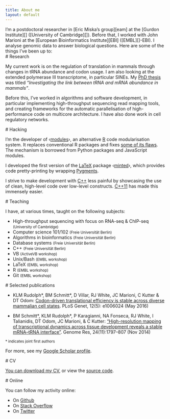 ```yaml
---
title: About me
layout: default
---
```


<section>
I’m a postdoctoral researcher in [Eric Miska’s group][eam] at the
[Gurdon Institute][] ([University of Cambridge][]). Before that, I worked with
John Marioni at the [European Bioinformatics Institute][EBI]
(<abbr>[EMBL][]</abbr>-<abbr>EBI</abbr>). I analyse genomic data to answer
biological questions. Here are some of the things I’ve been up to:
</section>

<section>
# Research

My current work is on the regulation of translation in mammals through changes
in <abbr>tRNA</abbr> abundance and codon usage. I am also looking at the
extended polymerase III transcriptome, in particular <abbr>SINE</abbr>s. My [PhD
thesis][] was titled *“Investigating the link between <abbr>tRNA</abbr> and
<abbr>mRNA</abbr> abundance in mammals”*.

Before this, I’ve worked in algorithms and software development, in particular
implementing high-throughput sequencing read mapping tools, and creating
frameworks for the automatic parallelisation of high-performance code on
multicore architecture. I have also done work in cell regulatory networks.
</section>

<section>
# Hacking

I’m the developer of ‹[modules][]›, an alternative [R][] code modularisation
system. It replaces conventional R packages and fixes [some of its
flaws][modules-rationale]. The mechanism is borrowed from Python packages and
JavaScript modules.

I developed the first version of the [LaTeX][] package ‹[minted][]›, which
provides code pretty-printing by wrapping [Pygments][].

I strive to make development with [C++][] less painful by showcasing the use of
clean, high-level code over low-level constructs. [C++11][] has made this
immensely easier.
</section>

<section>
# Teaching

I have, at various times, taught on the following subjects:

* High-throughput sequencing with focus on <abbr>RNA</abbr>-seq & ChIP-seq
  <small>(University of Cambridge)</small>
* Computer science 101/102 <small>(Freie Universität Berlin)</small>
* Algorithms in bioinformatics <small>(Freie Universität Berlin)</small>
* Database systems <small>(Freie Universität Berlin)</small>
* C++ <small>(Freie Universität Berlin)</small>
* VB <small>(ActiveVB workshop)</small>
* Unix/Bash <small>(<abbr>EMBL</abbr> workshop)</small>
* LaTeX <small>(<abbr>EMBL</abbr> workshop)</small>
* R <small>(<abbr>EMBL</abbr> workshop)</small>
* Git <small>(<abbr>EMBL</abbr> workshop)</small>
</section>

<section>
# Selected publications

* <span class="bib authors">KLM Rudolph\*, BM Schmitt\*, D Villar,
  RJ White, JC Marioni, C Kutter & DT Odom</span>: [<span class="bib
  title">Codon-driven translational efficiency is stable across diverse
  mammalian cell states</span>][bib-2]. <span class="bib journal">PLoS
  Genet</span>, <span class="bib issue">12(5): e1006024</span> (<span class="bib
  date">May 2016</span>)

* <span class="bib authors">BM Schmitt\*, KLM Rudolph\*, P Karagianni,
  NA Fonseca, RJ White, I Talianidis, DT Odom, JC Marioni, & C Kutter</span>:
  [<span class="bib title">“High-resolution mapping of transcriptional dynamics
  across tissue development reveals a stable <abbr>mRNA</abbr>–<abbr>tRNA</abbr>
  interface”</span>][bib-1]. <span class="bib journal">Genome Res</span>, <span
  class="bib issue">24(11):1797–807</span> (<span class="bib date">Nov
  2014</span>)

<small>\* indicates joint first authors</small>

For more, see my [Google Scholar profile][].
</section>

<section>
# CV

[You can download my <abbr>CV</abbr>][cv], or view the [source code][cv-source].
</section>

<section>
# Online

You can follow my activity online:

* On [Github][]
* On [Stack Overflow][]
* On [Twitter][]
</section>

[eam]: http://ericmiskalab.org/
[Gurdon Institute]: http://www.gurdon.cam.ac.uk/
[University of Cambridge]: http://www.cam.ac.uk/
[EMBL]: http://embl.org
[EBI]: http://www.ebi.ac.uk
[PhD thesis]: https://github.com/klmr/thesis
[R]: http://r-project.org
[modules]: https://github.com/klmr/modules
[modules-rationale]: https://github.com/klmr/modules/wiki/Design-rationale
[LaTeX]: https://www.latex-project.org/
[minted]: http://ctan.org/pkg/minted
[Pygments]: http://pygments.org/
[C++]: https://isocpp.org/
[C++11]: https://en.wikipedia.org/wiki/C%2B%2B11
[C++ for loop]: https://github.com/klmr/cpp-ranges
[Google Scholar profile]: https://scholar.google.com/citations?user=ALuSMe8AAAAJ&hl=en
[bib-1]: http://dx.doi.org/10.1101/gr.176784.114
[bib-2]: http://dx.doi.org/10.1371/journal.pgen.1006024
[cv]: klmr-cv.pdf
[cv-source]: https://github.com/klmr/cv
[Twitter]: http://twitter.com/klmr
[Stack Overflow]: stackoverflow.com/users/1968/konrad-rudolph
[Github]: https://github.com/klmr
